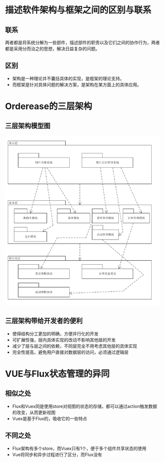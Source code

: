 # 描述软件架构与框架之间的区别与联系
## 联系
两者都是将系统分解为一些部件，描述部件的职责以及它们之间的协作行为，两者都是采用分而治之的思想，解决日益复杂的问题。
## 区别
+ 架构是一种理论并不囊括具体的实现，是框架的理论支持。
+ 而框架是针对具体问题的解决方案，是架构在某方面上的具体应用。

# Orderease的三层架构
## 三层架构模型图
![avator](https://raw.githubusercontent.com/MikeXuQ/MikeXuQ.github.io/master/img/architecture.png)

## 三层架构带给开发者的便利
+ 使得结构分工更加的明确，方便并行化的开发
+ 可扩展性强，层内具体实现的改动不影响其他层的开发
+ 减少了层与层之间的依赖，不同层完全不用考虑其他层的具体实现
+ 完全性提高，避免用户直接对数据层的访问，必须通过逻辑层

# VUE与Flux状态管理的异同
## 相似之处
+ Flux和Vuex同是使用store对视图的状态的存储，都可以通过action触发数据的改变，从而更新视图
+ Vuex是基于Flux的，吸收它的一些特点

## 不同之处
+ Flux架构有多个store，而Vuex只有1个，便于多个组件共享状态的使用
+ Vue将同步和异步过程进行了区分，而Flux没有